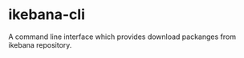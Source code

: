 ikebana-cli
===========

A command line interface which provides download packanges from ikebana repository.
